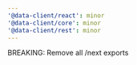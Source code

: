 ```yaml
---
'@data-client/react': minor
'@data-client/core': minor
'@data-client/rest': minor
---
```


BREAKING: Remove all /next exports

